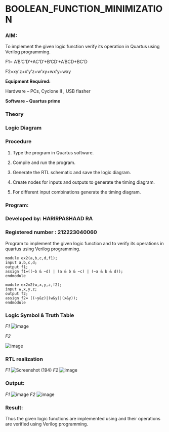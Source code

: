 # BOOLEAN_FUNCTION_MINIMIZATION
### AIM:

To implement the given logic function verify its operation in Quartus using Verilog programming.

F1= A’B’C’D’+AC’D’+B’CD’+A’BCD+BC’D 

F2=xy’z+x’y’z+w’xy+wx’y+wxy

**Equipment Required:**

Hardware – PCs, Cyclone II , USB flasher

**Software – Quartus prime**

### Theory

### Logic Diagram

### Procedure

1.	Type the program in Quartus software.

2.	Compile and run the program.

3.	Generate the RTL schematic and save the logic diagram.

4.	Create nodes for inputs and outputs to generate the timing diagram.

5.	For different input combinations generate the timing diagram.


### Program:
### Developed by: HARIRPASHAAD RA
###  Registered number : 212223040060
Program to implement the given logic function and to verify its operations in quartus using Verilog programming. 


```
module ex2(a,b,c,d,f1);
input a,b,c,d;
output f1;
assign f1=((~b & ~d) | (a & b & ~c) | (~a & b & d));
endmodule
```
```
module ex2m2(w,x,y,z,f2);
input w,x,y,z;
output f2;
assign f2= ((~y&z)|(w&y)|(x&y));
endmodule
```
### Logic Symbol & Truth Table 
*F1*
![image](https://github.com/user-attachments/assets/7df010aa-4cf8-438a-bd30-5b79a220de04)


*F2*

![image](https://github.com/user-attachments/assets/2c174f66-6675-48ce-83c3-1e00840dcee1)





### RTL realization

*F1*
![Screenshot (194)](https://github.com/user-attachments/assets/8707cea0-bc9f-468f-9bc0-bd37968c0c83)
*F2*
![image](https://github.com/user-attachments/assets/d49b5279-9c6a-4366-be67-ee6d081e4df2)


### Output:
*F1*
![image](https://github.com/user-attachments/assets/999c012e-3cb2-4cf7-8a15-55df7712502e)
*F2*
![image](https://github.com/user-attachments/assets/cd12664e-5a45-40bd-8db4-1eb97c3be2ea)

### Result:

Thus the given logic functions are implemented using and their operations are verified using Verilog programming.

